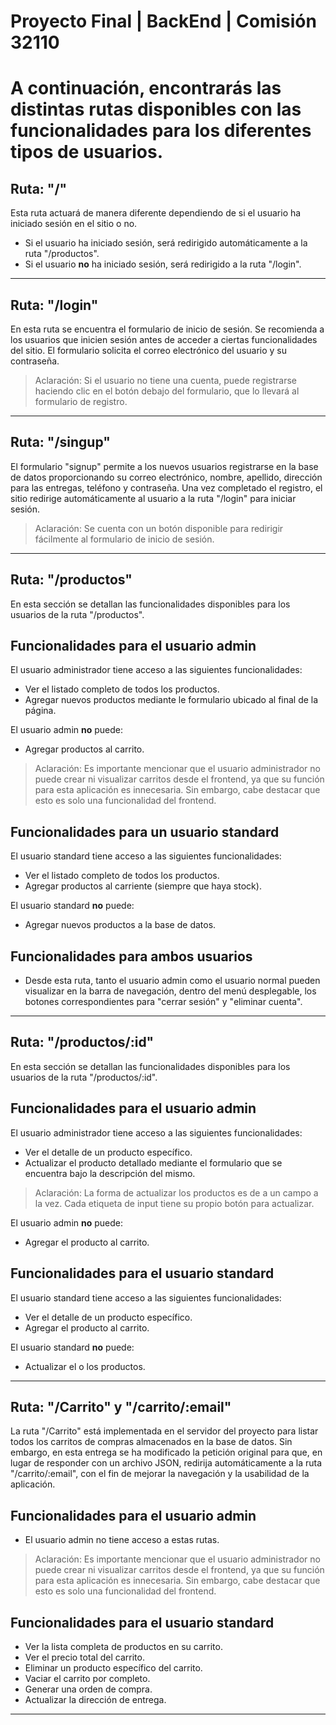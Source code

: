# Proyecto Final | BackEnd | Comisión 32110

# A continuación, encontrarás las distintas rutas disponibles con las funcionalidades para los diferentes tipos de usuarios. 

## Ruta: "/"

Esta ruta actuará de manera diferente dependiendo de si el usuario ha iniciado sesión en el sitio o no.

- Si el usuario ha iniciado sesión, será redirigido automáticamente a la ruta "/productos". 
- Si el usuario **no** ha iniciado sesión, será redirigido a la ruta "/login".

---

## Ruta: "/login"

En esta ruta se encuentra el formulario de inicio de sesión. Se recomienda a los usuarios que inicien sesión antes de acceder a ciertas funcionalidades del sitio. El formulario solicita el correo electrónico del usuario y su contraseña. 

> Aclaración: Si el usuario no tiene una cuenta, puede registrarse haciendo clic en el botón debajo del formulario, que lo llevará al formulario de registro.

---

## Ruta: "/singup"

El formulario "signup" permite a los nuevos usuarios registrarse en la base de datos proporcionando su correo electrónico, nombre, apellido, dirección para las entregas, teléfono y contraseña. Una vez completado el registro, el sitio redirige automáticamente al usuario a la ruta "/login" para iniciar sesión.  

> Aclaración: Se cuenta con un botón disponible para redirigir fácilmente al formulario de inicio de sesión.

---

## Ruta: "/productos"

En esta sección se detallan las funcionalidades disponibles para los usuarios de la ruta "/productos".

## Funcionalidades para el usuario admin

El usuario administrador tiene acceso a las siguientes funcionalidades:

- Ver el listado completo de todos los productos.
- Agregar nuevos productos mediante le formulario ubicado al final de la página.

El usuario admin **no** puede:

- Agregar productos al carrito.

> Aclaración: Es importante mencionar que el usuario administrador no puede crear ni visualizar carritos desde el frontend, ya que su función para esta aplicación es innecesaria. Sin embargo, cabe destacar que esto es solo una funcionalidad del frontend.


## Funcionalidades para un usuario standard

El usuario standard tiene acceso a las siguientes funcionalidades:

- Ver el listado completo de todos los productos.
- Agregar productos al carriente (siempre que haya stock).

El usuario standard **no** puede:

- Agregar nuevos productos a la base de datos. 

## Funcionalidades para ambos usuarios

- Desde esta ruta, tanto el usuario admin como el usuario normal pueden visualizar en la barra de navegación, dentro del menú desplegable, los botones correspondientes para "cerrar sesión" y "eliminar cuenta".

___

## Ruta: "/productos/:id"

En esta sección se detallan las funcionalidades disponibles para los usuarios de la ruta "/productos/:id".

## Funcionalidades para el usuario admin

El usuario administrador tiene acceso a las siguientes funcionalidades:

- Ver el detalle de un producto específico.
- Actualizar el producto detallado mediante el formulario que se encuentra bajo la descripción del mismo.
> Aclaración: La forma de actualizar los productos es de a un campo a la vez. Cada etiqueta de input tiene su propio botón para actualizar.

El usuario admin **no** puede:
- Agregar el producto al carrito.

## Funcionalidades para el usuario standard

El usuario standard tiene acceso a las siguientes funcionalidades:

- Ver el detalle de un producto específico.
- Agregar el producto al carrito.

El usuario standard **no** puede:
- Actualizar el o los productos. 

---

## Ruta: "/Carrito" y "/carrito/:email"

La ruta "/Carrito" está implementada en el servidor del proyecto para listar todos los carritos de compras almacenados en la base de datos. Sin embargo, en esta entrega se ha modificado la petición original para que, en lugar de responder con un archivo JSON, redirija automáticamente a la ruta "/carrito/:email", con el fin de mejorar la navegación y la usabilidad de la aplicación. 

## Funcionalidades para el usuario admin
- El usuario admin no tiene acceso a estas rutas.
> Aclaración: Es importante mencionar que el usuario administrador no puede crear ni visualizar carritos desde el frontend, ya que su función para esta aplicación es innecesaria. Sin embargo, cabe destacar que esto es solo una funcionalidad del frontend.

## Funcionalidades para el usuario standard

- Ver la lista completa de productos en su carrito. 
- Ver el precio total del carrito. 
- Eliminar un producto específico del carrito. 
- Vaciar el carrito por completo. 
- Generar una orden de compra. 
- Actualizar la dirección de entrega. 

---